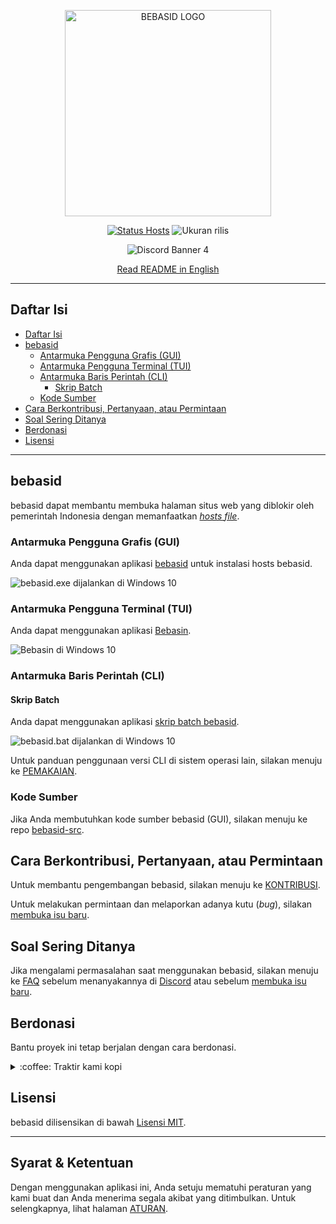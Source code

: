 <p align="center">
    <img src="https://github.com/bebasid/bebasid/blob/master/dev/resources/logo-black.png" alt="BEBASID LOGO" width="330">
</p>
<p align="center">
    <a href="https://github.com/bebasid/bebasid/actions?query=workflow%3AValidate"><img src="https://img.shields.io/github/workflow/status/bebasid/bebasid/Validate?logo=github&logoColor=fff&label=validasi" alt="Status Hosts"></a>
    <img src="https://img.shields.io/github/size/bebasid/bebasid/releases/hosts.svg?label=ukuran" alt="Ukuran rilis">
</p>
<p align="center">
    <img src="https://discordapp.com/api/guilds/630415907021389825/widget.png?style=banner4" alt="Discord Banner 4"/>
</p>     
</p>
<p align="center">
    <a href="README.en.md">Read README in English</a>
</p>

---

## Daftar Isi

- [Daftar Isi](#daftar-isi)
- [bebasid](#bebasid)
  - [Antarmuka Pengguna Grafis (GUI)](#antarmuka-pengguna-grafis-gui)
  - [Antarmuka Pengguna Terminal (TUI)](#antarmuka-pengguna-terminal-tui)
  - [Antarmuka Baris Perintah (CLI)](#antarmuka-baris-perintah-cli)
    - [Skrip Batch](#skrip-batch)
  - [Kode Sumber](#kode-sumber)
- [Cara Berkontribusi, Pertanyaan, atau Permintaan](#cara-berkontribusi-pertanyaan-atau-permintaan)
- [Soal Sering Ditanya](#soal-sering-ditanya)
- [Berdonasi](#berdonasi)
- [Lisensi](#lisensi)

---

## bebasid

bebasid dapat membantu membuka halaman situs web yang diblokir oleh pemerintah Indonesia dengan memanfaatkan [_hosts file_](https://en.wikipedia.org/wiki/Hosts_(file)).

### Antarmuka Pengguna Grafis (GUI)

Anda dapat menggunakan aplikasi [bebasid](https://github.com/bebasid/bebasid/releases/tag/v1.0) untuk instalasi hosts bebasid.

![bebasid.exe dijalankan di Windows 10](https://i.imgur.com/jutwCQb.png)

### Antarmuka Pengguna Terminal (TUI)

Anda dapat menggunakan aplikasi [Bebasin](https://github.com/bebasid/bebasin).

![Bebasin di Windows 10](https://i.imgur.com/reZApao.png)

### Antarmuka Baris Perintah (CLI)

#### Skrip Batch

Anda dapat menggunakan aplikasi [skrip batch bebasid](https://github.com/bebasid/bebasid/releases/tag/v1.0).

![bebasid.bat dijalankan di Windows 10](https://i.imgur.com/CrnySId.png)

Untuk panduan penggunaan versi CLI di sistem operasi lain, silakan menuju ke [PEMAKAIAN](https://github.com/bebasid/bebasid/blob/master/dev/readme/USAGE.md).

### Kode Sumber

Jika Anda membutuhkan kode sumber bebasid (GUI), silakan menuju ke repo [bebasid-src](https://github.com/bebasid/bebasid-src).

## Cara Berkontribusi, Pertanyaan, atau Permintaan

Untuk membantu pengembangan bebasid, silakan menuju ke [KONTRIBUSI](https://github.com/bebasid/bebasid/blob/master/CONTRIBUTING.md).

Untuk melakukan permintaan dan melaporkan adanya kutu (_bug_), silakan [membuka isu baru](https://github.com/bebasid/bebasid/issues/new/choose).

## Soal Sering Ditanya

Jika mengalami permasalahan saat menggunakan bebasid, silakan menuju ke [FAQ](https://github.com/bebasid/bebasid/blob/master/dev/readme/FAQ.md) sebelum menanyakannya di [Discord](https://discord.gg/EKrxZyu) atau sebelum [membuka isu baru](https://github.com/bebasid/bebasid/issues/new/choose).

## Berdonasi

Bantu proyek ini tetap berjalan dengan cara berdonasi.

<div>
<details>
 <summary>:coffee: Traktir kami kopi</summary>

</br>

<a href="https://trakteer.id/bebasidbykini"><img src="https://img.shields.io/static/v1?label=Trakteer&message=bebasidbykini&color=C02433"></a>

<a href="https://saweria.co/bebasidbykini"><img src="https://img.shields.io/static/v1?label=Saweria&message=bebasidbykini&color=FAAE2B"></a>

</details>
</div>

## Lisensi

bebasid dilisensikan di bawah [Lisensi MIT](https://github.com/bebasid/bebasid/blob/master/LICENSE).

---
## Syarat & Ketentuan

Dengan menggunakan aplikasi ini, Anda setuju mematuhi peraturan yang kami buat dan Anda menerima segala akibat yang ditimbulkan. Untuk selengkapnya, lihat halaman [ATURAN](https://github.com/bebasid/bebasid/blob/master/dev/readme/RULES.md).
